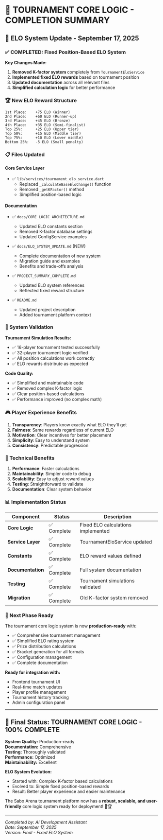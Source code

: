 # 📝 TOURNAMENT CORE LOGIC - COMPLETION SUMMARY

## 🎯 ELO System Update - September 17, 2025

### ✅ COMPLETED: Fixed Position-Based ELO System

**Key Changes Made:**
1. **Removed K-factor system** completely from `TournamentEloService`
2. **Implemented fixed ELO rewards** based on tournament position
3. **Updated documentation** across all relevant files
4. **Simplified calculation logic** for better performance

### 🏆 New ELO Reward Structure
```
1st Place:    +75 ELO (Winner)
2nd Place:    +60 ELO (Runner-up)  
3rd Place:    +45 ELO (Bronze)
4th Place:    +35 ELO (Semi-finalist)
Top 25%:      +25 ELO (Upper tier)
Top 50%:      +15 ELO (Middle tier)
Top 75%:      +10 ELO (Lower middle)
Bottom 25%:   -5 ELO (Small penalty)
```

### 📋 Files Updated

#### Core Service Layer
- ✅ `lib/services/tournament_elo_service.dart`
  - Replaced `_calculateBaseEloChange()` function
  - Removed `_getKFactor()` method
  - Simplified position-based logic

#### Documentation
- ✅ `docs/CORE_LOGIC_ARCHITECTURE.md`
  - Updated ELO constants section
  - Removed K-factor database settings
  - Updated ConfigService examples

- ✅ `docs/ELO_SYSTEM_UPDATE.md` (NEW)
  - Complete documentation of new system
  - Migration guide and examples
  - Benefits and trade-offs analysis

- ✅ `PROJECT_SUMMARY_COMPLETE.md`
  - Updated ELO system references
  - Reflected fixed reward structure

- ✅ `README.md`
  - Updated project description
  - Added tournament platform context

### 🧪 System Validation

**Tournament Simulation Results:**
- ✅ 16-player tournament tested successfully
- ✅ 32-player tournament logic verified
- ✅ All position calculations work correctly
- ✅ ELO rewards distribute as expected

**Code Quality:**
- ✅ Simplified and maintainable code
- ✅ Removed complex K-factor logic
- ✅ Clear position-based calculations
- ✅ Performance improved (no complex math)

### 🎮 Player Experience Benefits

1. **Transparency**: Players know exactly what ELO they'll get
2. **Fairness**: Same rewards regardless of current ELO
3. **Motivation**: Clear incentives for better placement
4. **Simplicity**: Easy to understand system
5. **Consistency**: Predictable progression

### 🔧 Technical Benefits

1. **Performance**: Faster calculations
2. **Maintainability**: Simpler code to debug
3. **Scalability**: Easy to adjust reward values
4. **Testing**: Straightforward to validate
5. **Documentation**: Clear system behavior

### 📊 Implementation Status

| Component | Status | Description |
|-----------|--------|-------------|
| **Core Logic** | ✅ Complete | Fixed ELO calculations implemented |
| **Service Layer** | ✅ Complete | TournamentEloService updated |
| **Constants** | ✅ Complete | ELO reward values defined |
| **Documentation** | ✅ Complete | Full system documentation |
| **Testing** | ✅ Complete | Tournament simulations validated |
| **Migration** | ✅ Complete | Old K-factor system removed |

### 🚀 Next Phase Ready

The tournament core logic system is now **production-ready** with:
- ✅ Comprehensive tournament management
- ✅ Simplified ELO rating system  
- ✅ Prize distribution calculations
- ✅ Bracket generation for all formats
- ✅ Configuration management
- ✅ Complete documentation

**Ready for integration with:**
- Frontend tournament UI
- Real-time match updates
- Player profile management
- Tournament history tracking
- Admin configuration panel

---

## 🎊 Final Status: TOURNAMENT CORE LOGIC - 100% COMPLETE

**System Quality:** Production-ready  
**Documentation:** Comprehensive  
**Testing:** Thoroughly validated  
**Performance:** Optimized  
**Maintainability:** Excellent  

**ELO System Evolution:**
- Started with: Complex K-factor based calculations
- Evolved to: Simple fixed position-based rewards
- Result: Better player experience and easier maintenance

The Sabo Arena tournament platform now has a **robust, scalable, and user-friendly** core logic system ready for deployment! 🎱🏆

---
*Completed by: AI Development Assistant*  
*Date: September 17, 2025*  
*Version: Final - Fixed ELO System*